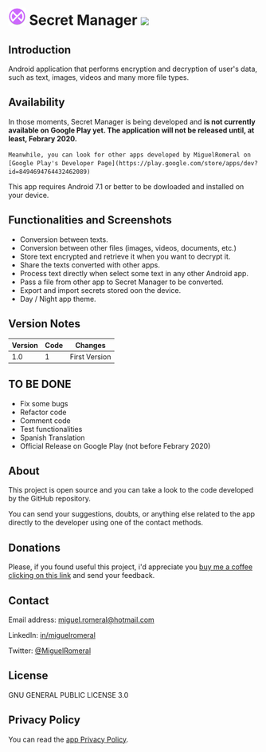 # <img alt='SecretManager' src='https://github.com/miguelromeral/SecretManager/blob/master/app/src/main/ic_launcher_sm_v2-web.png' height="35" width="auto" /> Secret Manager ![](https://img.shields.io/badge/android-7.1-green)

## Introduction

Android application that performs encryption and decryption of user's data, such as text, images, videos and many more file types.

## Availability

In those moments, Secret Manager is being developed and **is not currently available on Google Play yet. The application will not be released until, at least, Febrary 2020.**

`Meanwhile, you can look for other apps developed by MiguelRomeral on [Google Play's Developer Page](https://play.google.com/store/apps/dev?id=8494694764432462089)`

This app requires Android 7.1 or better to be dowloaded and installed on your device.

## Functionalities and Screenshots

* Conversion between texts.
* Conversion between other files (images, videos, documents, etc.)
* Store text encrypted and retrieve it when you want to decrypt it.
* Share the texts converted with other apps.
* Process text directly when select some text in any other Android app.
* Pass a file from other app to Secret Manager to be converted.
* Export and import secrets stored oon the device.
* Day / Night app theme.

## Version Notes

Version|Code|Changes
--- | --- | ---
1.0|1|First Version

## TO BE DONE

* Fix some bugs
* Refactor code
* Comment code
* Test functionalities
* Spanish Translation
* Official Release on Google Play (not before Febrary 2020)

## About

This project is open source and you can take a look to the code developed by the GitHub repository.

You can send your suggestions, doubts, or anything else related to the app directly to the developer using one of the contact methods.

## Donations

Please, if you found useful this project, i'd appreciate you [buy me a coffee clicking on this link](https://www.paypal.com/cgi-bin/webscr?cmd=_s-xclick&hosted_button_id=M4CR7FHADMVXN&source=url) and send your feedback.

## Contact

Email address: [miguel.romeral@hotmail.com](mailto:miguel.romeral@hotmail.com)

LinkedIn: [in/miguelromeral](https://www.linkedin.com/in/miguelromeral/)

Twitter: [@MiguelRomeral](https://twitter.com/MiguelRomeral)

## License

GNU GENERAL PUBLIC LICENSE 3.0

## Privacy Policy

You can read the [app Privacy Policy](https://github.com/miguelromeral/SecretManager/blob/master/PRIVACY-POLICY.md).